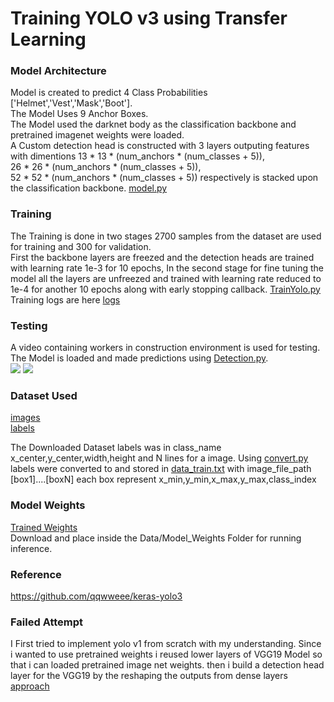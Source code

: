 # Training YOLO v3 using Transfer Learning 
### Model Architecture
Model is created to predict 4 Class Probabilities ['Helmet','Vest','Mask','Boot'].<br>
The Model Uses 9 Anchor Boxes.<br>
The Model used the darknet body as the classification backbone and pretrained imagenet weights were loaded.<br>
A Custom detection head is constructed with 3 layers outputing features with dimentions 13 * 13 * (num_anchors * (num_classes + 5)),<br>
26 * 26 * (num_anchors * (num_classes + 5)),<br>
52 * 52 * (num_anchors * (num_classes + 5)) respectively is stacked upon the classification backbone.
[model.py](https://github.com/Akhil-Tony/PPE-Detection-Yolo-v3-using-keras/blob/c536ab42215577578a84c1b3c29c52ed2c6b96c3/2_Training/src/keras_yolo3/yolo3/model.py#L63-L91)
### Training
The Training is done in two stages
2700 samples from the dataset are used for training and 300 for validation. <br>
First the backbone layers are freezed and the detection heads are trained with learning rate 1e-3 for 10 epochs,
In the second stage for fine tuning the model all the layers are unfreezed and trained with learning rate reduced to 1e-4 for another 10 epochs along with early stopping callback.
[TrainYolo.py](/2_Training/Train_YOLO.py)
Training logs are here [logs](https://github.com/Akhil-Tony/PPE-Detection-Yolo-v3-using-keras/blob/master/Training.ipynb)
### Testing
A video containing workers in construction environment is used for testing.<br>
The Model is loaded and made predictions using [Detection.py](/3_Inference/Detector.py).
<br>
![](https://github.com/Akhil-Tony/PPE-Detection-Yolo-v3-using-keras/blob/master/gif/20220906_133255.gif)
![](https://github.com/Akhil-Tony/PPE-Detection-Yolo-v3-using-keras/blob/master/gif/20220906_133431.gif)
### Dataset Used
[images](https://drive.google.com/drive/folders/1a6HCLloZ0oY1X8Q7rWQkGkITDzZcCDME?usp=sharing)
<br>
[labels](https://drive.google.com/drive/folders/1ews9qncvjQ6aSMuc0rS68SswHLy5X4LV?usp=sharing)

The Downloaded Dataset labels was in class_name x_center,y_center,width,height and N lines for a image.
Using [convert.py](/convert.py) labels were converted to and stored in [data_train.txt](/data_train.txt) with image_file_path [box1]....[boxN]
each box represent x_min,y_min,x_max,y_max,class_index

### Model Weights
[Trained Weights](https://drive.google.com/file/d/1UypC7fhBKwbb9OtTyFFnhZEIkKjbx4mv/view?usp=sharing)
<br>
Download and place inside the Data/Model_Weights Folder for running inference.

### Reference
https://github.com/qqwweee/keras-yolo3

### Failed Attempt

I First tried to implement yolo v1 from scratch with my understanding. Since i wanted to use pretrained weights i reused lower layers of VGG19 Model so that i can loaded pretrained image net weights.
then i build a detection head layer for the VGG19 by the reshaping the outputs from dense layers
[approach](/Yolo_Experiment.ipynb)
